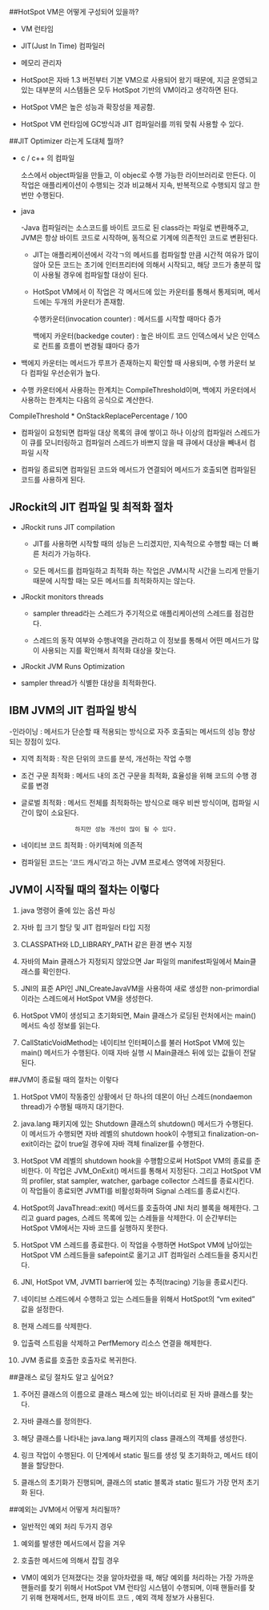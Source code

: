##HotSpot VM은 어떻게 구성되어 있을까?

 - VM 런타임

 - JIT(Just In Time) 컴파일러

 - 메모리 관리자 

 - HotSpot은 자바 1.3 버전부터 기본 VM으로 사용되어 왔기 때문에, 지금 운영되고 있는 대부분의 시스템들은 모두 HotSpot 기반의 VM이라고 생각하면 된다.

 - HotSpot VM은 높은 성능과 확장성을 제공함.

 - HotSpot VM 런타임에 GC방식과 JIT 컴파일러를 끼워 맞춰 사용할 수 있다.

##JIT Optimizer 라는게 도대체 뭘까?

 - c / c++ 의 컴파일

    소스에서 object파일을 만들고,  이 objec로 수행 가능한 라이브러리로 만든다.  이 작업은 애플리케이션이 수행되는 것과 비교해서 지속, 반복적으로 수행되지 않고 한 번만 수행된다. 

 - java

    -Java 컴파일러는 소스코드를 바이트 코드로 된 class라는 파일로 변환해주고, JVM은 항상 바이트 코드로 시작하며, 동적으로 기계에 의존적인 코드로 변환된다.

    - JIT는 애플리케이션에서 각각ㄱ의 메서드를 컴파일할 만큼 시간적 여유가 많이 않아 모든 코드는 초기에 인터프리터에 의해서 시작되고, 해당 코드가 충분히 많이 사용될 경우에 컴파일할 대상이 된다. 

   - HotSpot VM에서 이 작업은 각 메서드에 있는 카운터를 통해서 통제되며, 메서드에는 두개의 카운터가 존재함.

     수행카운터(invocation counter) : 메서드를 시작할 때마다 증가

     백에지 카운터(backedge couter) : 높은 바이트 코드 인덱스에서 낮은 인덱스로 컨트롤 흐름이 변경될 떄마다 증가

  - 백에지 카운터는 메서드가 루프가 존재하는지 확인할 때 사용되며, 수행 카운터 보다 컴파일 우선순위가 높다.

  - 수행 카운터에서 사용하는 한계치는 CompileThreshold이며, 백에지 카운터에서 사용하는 한계치는 다음의 공식으로 계산한다.

 CompileThreshold * OnStackReplacePercentage / 100 

  - 컴파일이 요청되면 컴파일 대상 목록의 큐에 쌓이고 하나 이상의 컴파일러 스레드가 이 큐를 모니터링하고 컴파일러 스레드가 바쁘지 않을 때 큐에서 대상을 빼내서 컴파일 시작

  - 컴파일 종료되면 컴파일된 코드와 메서드가 연결되어 메서드가 호출되면 컴파일된 코드를 사용하게 된다.

## JRockit의 JIT 컴파일 및 최적화 절차

 - JRockit runs JIT compilation

     - JIT를 사용하면 시작할 때의 성능은 느리겠지만, 지속적으로 수행할 때는 더 빠른 처리가 가능하다.

     - 모든 메서드를 컴파일하고 최적화 하는 작업은 JVM시작 시간을 느리게 만들기 때문에 시작할 때는 모든 메서드를 최적화하지는 않는다.

 - JRockit monitors threads
    - sampler thread라는 스레드가 주기적으로 애플리케이션의 스레드를 점검한다.

    - 스레드의 동작 여부와 수행내역을 관리하고 이 정보를 통해서 어떤 메서드가 많이 사용되는 지를 확인해서 최적화 대상을 찾는다.

 - JRockit JVM Runs Optimization

  - sampler thread가 식별한 대상을 최적화한다.

##  IBM JVM의 JIT 컴파일 방식

-인라이닝 : 메서드가 단순할 때 적용되는 방식으로 자주 호출되는 메서드의 성능 향상되는 장점이 있다.

- 지역 최적화 : 작은 단위의 코드를 분석, 개선하는 작업 수행

 - 조건 구문  최적화 : 메서드 내의 조건 구문을 최적화, 효율성을 위해 코드의 수행 경로를 변경

 - 글로벌 최적화 : 메서드 전체를 최적화하는 방식으로 매우 비싼 방식이며, 컴파일 시간이 많이 소요된다. 

                      하지만 성능 개선이 많이 될 수 있다. 

 - 네이티브 코드 최적화 : 아키텍처에 의존적

 - 컴파일된 코드는 ‘코드 캐시’라고 하는 JVM 프로세스 영역에 저장된다. 

## JVM이 시작될 때의 절차는 이렇다

1. java 명령어 줄에 있는 옵션 파싱

2. 자바 힙 크기 할당 및 JIT 컴파일러 타입 지정

3. CLASSPATH와 LD_LIBRARY_PATH 같은 환경 변수 지정

4. 자바의 Main 클래스가 지정되지 않았으면 Jar 파일의 manifest파일에서 Main클래스를 확인한다.

5. JNI의 표준 API인 JNI_CreateJavaVM을 사용하여 새로 생성한 non-primordial이라는 스레드에서 HotSpot VM을 생성한다.

6. HotSpot VM이 생성되고 초기화되면, Main 클래스가 로딩된 런처에서는 main()메서드 속성 정보를 읽는다.

7. CallStaticVoidMethod는 네이티브 인터페이스를 불러 HotSpot VM에 있는 main() 메서드가 수행된다. 이때 자바 실행 시 Main클래스 뒤에 있는 값들이 전달된다.

##JVM이 종료될 때의 절차는 이렇다

1. HotSpot VM이 작동중인 상황에서 단 하나의 데몬이 아닌 스레드(nondaemon thread)가 수행될 때까지 대기한다.

2. java.lang 패키지에 있는 Shutdown 클래스의 shutdown() 메서드가 수행된다. 이 메서드가 수행되면 자바 레벨의 shutdown hook이 수행되고 finalization-on-exit이라는 값이 true일 경우에 자바 객체 finalizer를 수행한다.

3. HotSpot VM 레벨의 shutdown hook을 수행함으로써 HotSpot VM의 종료를 준비한다. 이 작업은 JVM_OnExit() 메서드를 통해서 지정된다. 그리고 HotSpot VM의 profiler, stat sampler, watcher, garbage collector 스레드를 종료시킨다. 이 작업들이 종료되면 JVMTI를 비활성화하며 Signal 스레드를 종료시킨다.

4. HotSpot의 JavaThread::exit() 메서드를 호출하여 JNI 처리 블록을 해제한다. 그리고 guard pages, 스레드 목록에 있는 스레들을 삭제한다. 이 순간부터는 HotSpot VM에서는 자바 코드를 실행하지 못한다.

5. HotSpot VM 스레드를 종료한다. 이 작업을 수행하면 HotSpot VM에 남아있는 HotSpot VM 스레드들을 safepoint로 옮기고 JIT 컴파일러 스레드들을 중지시킨다.

6. JNI, HotSpot VM, JVMTI barrier에 있는 추적(tracing) 기능을 종료시킨다.

7. 네이티브 스레드에서 수행하고 있는 스레드들을 위해서 HotSpot의 “vm exited” 값을 설정한다.

8. 현재 스레드를 삭제한다.

9. 입출력 스트림을 삭제하고 PerfMemory 리소스 연결을 해제한다.

10. JVM 종료를 호출한 호출자로 복귀한다.

##클래스 로딩 절차도 알고 싶어요?

1. 주어진 클래스의 이름으로 클래스 패스에 있는 바이너리로 된 자바 클래스를 찾는다.

2. 자바 클래스를 정의한다.

3. 해당 클래스를 나타내는 java.lang 패키지의 class 클래스의 객체를 생성한다.

4. 링크 작업이 수행된다.  이 단계에서 static 필드를 생성 및 초기화하고, 메서드 테이블을 할당한다.

5. 클래스의 초기화가 진행되며, 클래스의 static 블록과 static 필드가 가장 먼저 초기화 된다.

##예외는 JVM에서 어떻게 처리될까?

 - 일반적인 예외 처리 두가지 경우

 1. 예외를 발생한 메서드에서 잡을 겨우

 2. 호출한 메서드에 의해서 잡힐 경우

- VM이 예외가 던져졌다는 것을 알아차렸을 때, 해당 예외를 처리하는 가장 가까운 핸들러를 찾기 위해서 HotSpot VM 런타임 시스템이 수행되며, 이때 핸들러를 찾기 위해 현재메서드, 현재 바이트 코드 , 예외 객체  정보가 사용된다.
